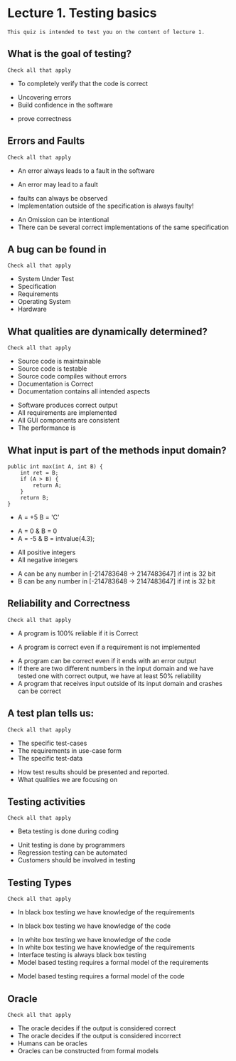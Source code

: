 # Lecture 1. Testing basics
	This quiz is intended to test you on the content of lecture 1.

## What is the goal of testing?
	Check all that apply
 - To completely verify that the code is correct
 + Uncovering errors
 + Build confidence in the software
 - prove correctness
 
## Errors and Faults
	Check all that apply
 - An error always leads to a fault in the software
 + An error may lead to a fault
 - faults can always be observed
 - Implementation outside of the specification is always faulty!
 + An Omission can be intentional
 + There can be several correct implementations of the same specification
 
## A bug can be found in
	Check all that apply
 + System Under Test
 + Specification
 + Requirements
 + Operating System
 + Hardware

## What qualities are dynamically determined?
	Check all that apply
 - Source code is maintainable
 - Source code is testable
 - Source code compiles without errors
 - Documentation is Correct
 - Documentation contains all intended aspects
 + Software produces correct output
 + All requirements are implemented
 + All GUI components are consistent
 + The performance is 

## What input is part of the methods input domain?
	public int max(int A, int B) {
		int ret = B;
		if (A > B) {
			return A;
		}
		return B;
	}
 - A = +5 B = 'C'
 + A = 0 & B = 0
 + A = -5 & B = intvalue(4.3);
 - All positive integers
 - All negative integers
 + A can be any number in [-214783648 -> 2147483647] if int is 32 bit
 + B can be any number in [-214783648 -> 2147483647] if int is 32 bit
 
## Reliability and Correctness
	Check all that apply
 + A program is 100% reliable if it is Correct
 - A program is correct even if a requirement is not implemented
 + A program can be correct even if it ends with an error output
 + If there are two different numbers in the input domain and we have tested one with correct output, we have at least 50% reliability
 + A program that receives input outside of its input domain and crashes can be correct
 
## A test plan tells us:
	Check all that apply
 - The specific test-cases
 - The requirements in use-case form
 - The specific test-data
 + How test results should be presented and reported.
 + What qualities we are focusing on
 
## Testing activities
	Check all that apply
 - Beta testing is done during coding
 + Unit testing is done by programmers
 + Regression testing can be automated
 + Customers should be involved in testing

## Testing Types
	Check all that apply
 + In black box testing we have knowledge of the requirements
 - In black box testing we have knowledge of the code
 + In white box testing we have knowledge of the code
 + In white box testing we have knowledge of the requirements
 + Interface testing is always black box testing
 + Model based testing requires a formal model of the requirements
 - Model based testing requires a formal model of the code

## Oracle
	Check all that apply
 + The oracle decides if the output is considered correct
 + The oracle decides if the output is considered incorrect
 + Humans can be oracles
 + Oracles can be constructed from formal models
